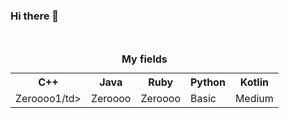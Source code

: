 ### Hi there 👋

<!--
**FranDiz/FranDiz** is a ✨ _special_ ✨ repository because its `README.md` (this file) appears on your GitHub profile.

Here are some ideas to get you started:

- 🔭 I’m currently working on ...
- 🌱 I’m currently learning ...
- 👯 I’m looking to collaborate on ...
- 🤔 I’m looking for help with ...
- 💬 Ask me about ...
- 📫 How to reach me: ...
- 😄 Pronouns: ...
- ⚡ Fun fact: ...
-->
<table>
  <caption><b>My fields<b></caption>
   <br>
  <tr>
    <th>C++</th>
    <th>Java</th>
    <th>Ruby</th>
    <th>Python</th>
    <th>Kotlin</th>
  </tr>
  <tr>
    <td>Zeroooo1/td>
    <td>Zeroooo</td>
    <td>Zeroooo</td>
    <td>Basic</td>
    <td>Medium</td>
   </tr>
</table>
